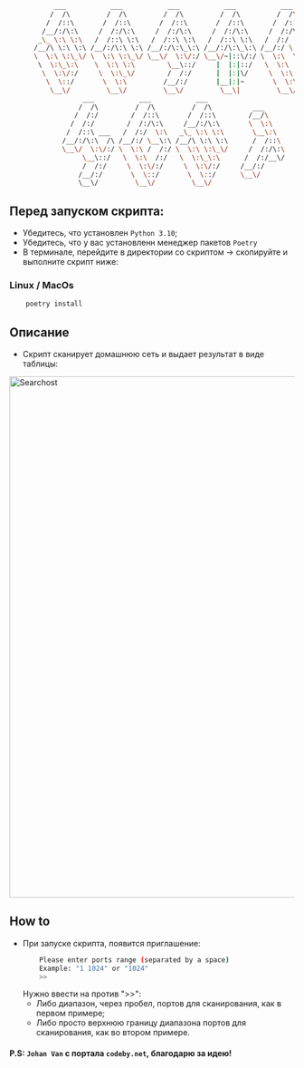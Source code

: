 ```bash
           ___           ___           ___           ___           ___
          /  /\         /  /\         /  /\         /  /\         /  /\
         /  /::\       /  /::\       /  /::\       /  /::\       /  /::\
        /__/:/\:\     /  /:/\:\     /  /:/\:\     /  /:/\:\     /  /:/\:\
       _\_ \:\ \:\   /  /::\ \:\   /  /::\ \:\   /  /::\ \:\   /  /:/  \:\
      /__/\ \:\ \:\ /__/:/\:\ \:\ /__/:/\:\_\:\ /__/:/\:\_\:\ /__/:/ \  \:\
      \  \:\ \:\_\/ \  \:\ \:\_\/ \__\/  \:\/:/ \__\/~|::\/:/ \  \:\  \__\/
       \  \:\_\:\    \  \:\ \:\        \__\::/     |  |:|::/   \  \:\
        \  \:\/:/     \  \:\_\/        /  /:/      |  |:|\/     \  \:\
         \  \::/       \  \:\         /__/:/       |__|:|~       \  \:\
          \__\/         \__\/         \__\/         \__\|         \__\/
                  ___           ___           ___
                 /  /\         /  /\         /  /\          ___
                /  /:/        /  /::\       /  /::\        /__/\
               /  /:/        /  /:/\:\     /__/:/\:\       \  \:\
              /  /::\ ___   /  /:/  \:\   _\_ \:\ \:\       \__\:\
             /__/:/\:\  /\ /__/:/ \__\:\ /__/\ \:\ \:\      /  /::\
             \__\/  \:\/:/ \  \:\ /  /:/ \  \:\ \:\_\/     /  /:/\:\
                  \__\::/   \  \:\  /:/   \  \:\_\:\      /  /:/__\/
                  /  /:/     \  \:\/:/     \  \:\/:/     /__/:/
                 /__/:/       \  \::/       \  \::/      \__\/
                 \__\/         \__\/         \__\/

```

## Перед запуском скрипта:
- Убедитесь, что установлен `Python 3.10`;
- Убедитесь, что у вас установленн менеджер пакетов `Poetry`
- В терминале, перейдите в директории со скриптом -> скопируйте и выполните скрипт ниже:

### Linux / MacOs
```bash
    poetry install
```
## Описание
- Скрипт сканирует домашнюю сеть и выдает результат в виде таблицы:
<img width="920" alt="Searchost" src="https://user-images.githubusercontent.com/89384156/185761923-32a884af-39e8-4a7f-b606-7085f6d1cfad.png">


## How to
- При запуске скрипта, появится приглашение:
  ```bash
      Please enter ports range (separated by a space)
      Example: "1 1024" or "1024"
      >>
  ```
  Нужно ввести на против ">>":
  - Либо диапазон, через пробел, портов для сканирования, как в первом примере;
  - Либо просто верхнюю границу диапазона портов для сканирования, как во втором примере.
  
  
#### P.S: `Johan Van` с портала `codeby.net`, благодарю за идею!
